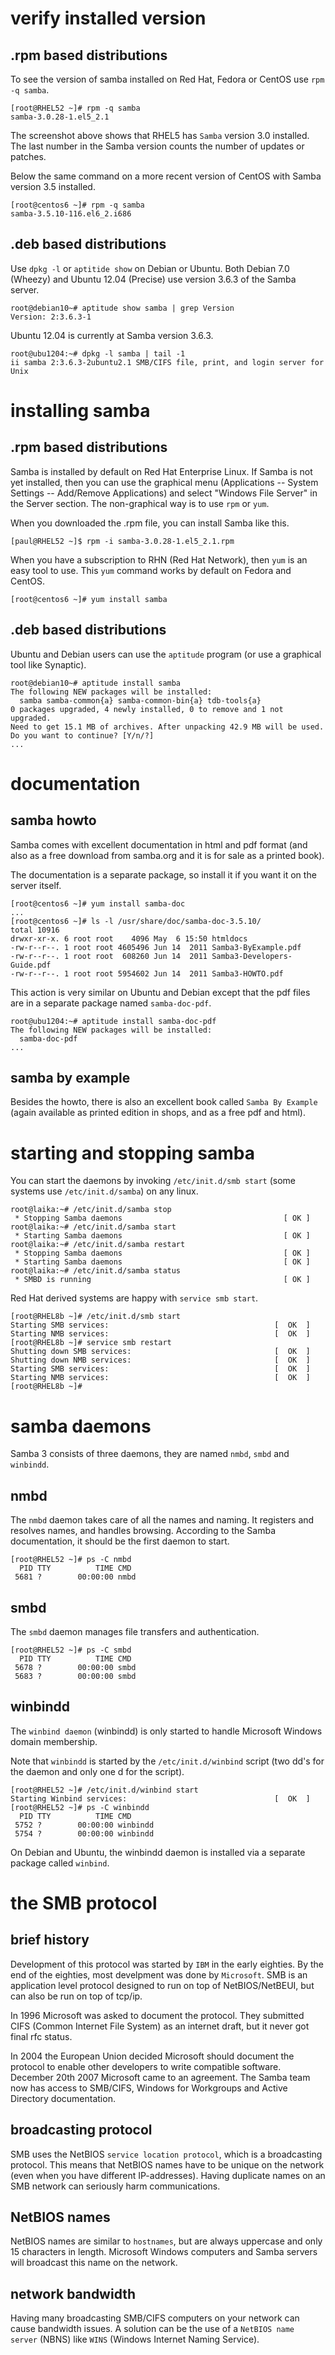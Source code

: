 # verify installed version

## .rpm based distributions

To see the version of samba installed on Red Hat, Fedora or CentOS use
`rpm -q samba`.

    [root@RHEL52 ~]# rpm -q samba
    samba-3.0.28-1.el5_2.1

The screenshot above shows that RHEL5 has `Samba` version
3.0 installed. The last number in the Samba version counts the number of
updates or patches.

Below the same command on a more recent version of CentOS with Samba
version 3.5 installed.

    [root@centos6 ~]# rpm -q samba
    samba-3.5.10-116.el6_2.i686

## .deb based distributions

Use `dpkg -l` or `aptitide show` on Debian
or Ubuntu. Both Debian 7.0 (Wheezy) and Ubuntu 12.04 (Precise) use
version 3.6.3 of the Samba server.

    root@debian10~# aptitude show samba | grep Version
    Version: 2:3.6.3-1

Ubuntu 12.04 is currently at Samba version 3.6.3.

    root@ubu1204:~# dpkg -l samba | tail -1
    ii samba 2:3.6.3-2ubuntu2.1 SMB/CIFS file, print, and login server for Unix

# installing samba

## .rpm based distributions

Samba is installed by default on Red Hat Enterprise Linux. If Samba is
not yet installed, then you can use the graphical menu (Applications \--
System Settings \-- Add/Remove Applications) and select \"Windows File
Server\" in the Server section. The non-graphical way is to use
`rpm` or `yum`.

When you downloaded the .rpm file, you can install Samba like this.

    [paul@RHEL52 ~]$ rpm -i samba-3.0.28-1.el5_2.1.rpm

When you have a subscription to RHN (Red Hat Network), then `yum` is an
easy tool to use. This `yum` command works by default on Fedora and
CentOS.

    [root@centos6 ~]# yum install samba

## .deb based distributions

Ubuntu and Debian users can use the `aptitude` program (or
use a graphical tool like Synaptic).

    root@debian10~# aptitude install samba
    The following NEW packages will be installed:
      samba samba-common{a} samba-common-bin{a} tdb-tools{a} 
    0 packages upgraded, 4 newly installed, 0 to remove and 1 not upgraded.
    Need to get 15.1 MB of archives. After unpacking 42.9 MB will be used.
    Do you want to continue? [Y/n/?]
    ...

# documentation

## samba howto

Samba comes with excellent documentation in html and pdf format (and
also as a free download from samba.org and it is for sale as a printed
book).

The documentation is a separate package, so install it if you want it on
the server itself.

    [root@centos6 ~]# yum install samba-doc
    ...
    [root@centos6 ~]# ls -l /usr/share/doc/samba-doc-3.5.10/
    total 10916
    drwxr-xr-x. 6 root root    4096 May  6 15:50 htmldocs
    -rw-r--r--. 1 root root 4605496 Jun 14  2011 Samba3-ByExample.pdf
    -rw-r--r--. 1 root root  608260 Jun 14  2011 Samba3-Developers-Guide.pdf
    -rw-r--r--. 1 root root 5954602 Jun 14  2011 Samba3-HOWTO.pdf

This action is very similar on Ubuntu and Debian except that the pdf
files are in a separate package named `samba-doc-pdf`.

    root@ubu1204:~# aptitude install samba-doc-pdf
    The following NEW packages will be installed:
      samba-doc-pdf
    ...

## samba by example

Besides the howto, there is also an excellent book called
`Samba By Example` (again available as printed edition in shops, and as
a free pdf and html).

# starting and stopping samba

You can start the daemons by invoking
`/etc/init.d/smb start` (some systems use
`/etc/init.d/samba`) on any linux.

    root@laika:~# /etc/init.d/samba stop
     * Stopping Samba daemons                                    [ OK ] 
    root@laika:~# /etc/init.d/samba start
     * Starting Samba daemons                                    [ OK ] 
    root@laika:~# /etc/init.d/samba restart
     * Stopping Samba daemons                                    [ OK ] 
     * Starting Samba daemons                                    [ OK ] 
    root@laika:~# /etc/init.d/samba status
     * SMBD is running                                           [ OK ]

Red Hat derived systems are happy with
`service smb start`.

    [root@RHEL8b ~]# /etc/init.d/smb start
    Starting SMB services:                                     [  OK  ]
    Starting NMB services:                                     [  OK  ]
    [root@RHEL8b ~]# service smb restart
    Shutting down SMB services:                                [  OK  ]
    Shutting down NMB services:                                [  OK  ]
    Starting SMB services:                                     [  OK  ]
    Starting NMB services:                                     [  OK  ]
    [root@RHEL8b ~]#

# samba daemons

Samba 3 consists of three daemons, they are named `nmbd`,
`smbd` and `winbindd`.

## nmbd

The `nmbd` daemon takes care of all the names and naming. It registers
and resolves names, and handles browsing. According to the Samba
documentation, it should be the first daemon to start.

    [root@RHEL52 ~]# ps -C nmbd
      PID TTY          TIME CMD
     5681 ?        00:00:00 nmbd

## smbd

The `smbd` daemon manages file transfers and authentication.

    [root@RHEL52 ~]# ps -C smbd
      PID TTY          TIME CMD
     5678 ?        00:00:00 smbd
     5683 ?        00:00:00 smbd

## winbindd

The `winbind daemon` (winbindd) is only started to handle
Microsoft Windows domain membership.

Note that `winbindd` is started by the
`/etc/init.d/winbind` script (two dd\'s for the daemon and
only one d for the script).

    [root@RHEL52 ~]# /etc/init.d/winbind start
    Starting Winbind services:                                 [  OK  ]
    [root@RHEL52 ~]# ps -C winbindd
      PID TTY          TIME CMD
     5752 ?        00:00:00 winbindd
     5754 ?        00:00:00 winbindd

On Debian and Ubuntu, the winbindd daemon is installed via a separate
package called `winbind`.

# the SMB protocol

## brief history

Development of this protocol was started by `IBM` in the
early eighties. By the end of the eighties, most develpment was done by
`Microsoft`. SMB is an application level protocol designed to run on top
of NetBIOS/NetBEUI, but can also be run on top of tcp/ip.

In 1996 Microsoft was asked to document the protocol. They submitted
CIFS (Common Internet File System) as an internet draft, but it never
got final rfc status.

In 2004 the European Union decided Microsoft should document the
protocol to enable other developers to write compatible software.
December 20th 2007 Microsoft came to an agreement. The Samba team now
has access to SMB/CIFS, Windows for Workgroups and Active Directory
documentation.

## broadcasting protocol

SMB uses the NetBIOS `service location protocol`, which is
a broadcasting protocol. This means that NetBIOS names have to be unique
on the network (even when you have different IP-addresses). Having
duplicate names on an SMB network can seriously harm communications.

## NetBIOS names

NetBIOS names are similar to `hostnames`,
but are always uppercase and only 15 characters in length. Microsoft
Windows computers and Samba servers will broadcast this name on the
network.

## network bandwidth

Having many broadcasting SMB/CIFS computers on your
network can cause bandwidth issues. A solution can be the use of a
`NetBIOS name server` (NBNS) like `WINS` (Windows Internet Naming
Service).
